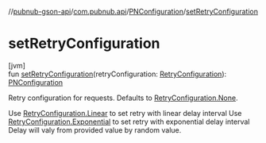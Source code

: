 //[pubnub-gson-api](../../../index.md)/[com.pubnub.api](../index.md)/[PNConfiguration](index.md)/[setRetryConfiguration](set-retry-configuration.md)

# setRetryConfiguration

[jvm]\
fun [setRetryConfiguration](set-retry-configuration.md)(retryConfiguration: [RetryConfiguration](../../../../../pubnub-core/pubnub-core-api/pubnub-core-api/com.pubnub.api.retry/-retry-configuration/index.md)): [PNConfiguration](index.md)

Retry configuration for requests. Defaults to [RetryConfiguration.None](../../../../../pubnub-core/pubnub-core-api/pubnub-core-api/com.pubnub.api.retry/-retry-configuration/-none/index.md).

Use [RetryConfiguration.Linear](../../../../../pubnub-core/pubnub-core-api/pubnub-core-api/com.pubnub.api.retry/-retry-configuration/-linear/index.md) to set retry with linear delay interval Use [RetryConfiguration.Exponential](../../../../../pubnub-core/pubnub-core-api/pubnub-core-api/com.pubnub.api.retry/-retry-configuration/-exponential/index.md) to set retry with exponential delay interval Delay will valy from provided value by random value.
